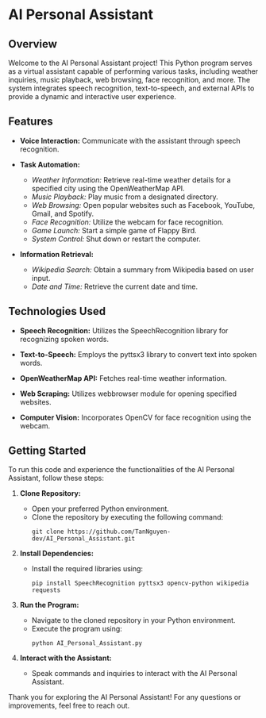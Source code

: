 # AI Personal Assistant

## Overview

Welcome to the AI Personal Assistant project! This Python program serves as a virtual assistant capable of performing various tasks, including weather inquiries, music playback, web browsing, face recognition, and more. The system integrates speech recognition, text-to-speech, and external APIs to provide a dynamic and interactive user experience.

## Features

- **Voice Interaction:** Communicate with the assistant through speech recognition.
  
- **Task Automation:**
  - *Weather Information:* Retrieve real-time weather details for a specified city using the OpenWeatherMap API.
  - *Music Playback:* Play music from a designated directory.
  - *Web Browsing:* Open popular websites such as Facebook, YouTube, Gmail, and Spotify.
  - *Face Recognition:* Utilize the webcam for face recognition.
  - *Game Launch:* Start a simple game of Flappy Bird.
  - *System Control:* Shut down or restart the computer.

- **Information Retrieval:**
  - *Wikipedia Search:* Obtain a summary from Wikipedia based on user input.
  - *Date and Time:* Retrieve the current date and time.

## Technologies Used

- **Speech Recognition:** Utilizes the SpeechRecognition library for recognizing spoken words.
  
- **Text-to-Speech:** Employs the pyttsx3 library to convert text into spoken words.
  
- **OpenWeatherMap API:** Fetches real-time weather information.

- **Web Scraping:** Utilizes webbrowser module for opening specified websites.

- **Computer Vision:** Incorporates OpenCV for face recognition using the webcam.

## Getting Started

To run this code and experience the functionalities of the AI Personal Assistant, follow these steps:

1. **Clone Repository:** 
   - Open your preferred Python environment.
   - Clone the repository by executing the following command:
     ```
     git clone https://github.com/TanNguyen-dev/AI_Personal_Assistant.git
     ```

2. **Install Dependencies:**
   - Install the required libraries using:
     ```
     pip install SpeechRecognition pyttsx3 opencv-python wikipedia requests
     ```

3. **Run the Program:**
   - Navigate to the cloned repository in your Python environment.
   - Execute the program using:
     ```
     python AI_Personal_Assistant.py
     ```

4. **Interact with the Assistant:**
   - Speak commands and inquiries to interact with the AI Personal Assistant.

Thank you for exploring the AI Personal Assistant! For any questions or improvements, feel free to reach out.
